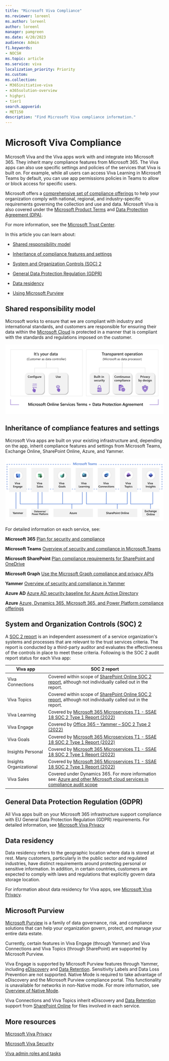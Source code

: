 ```yaml
---
title: "Microsoft Viva Compliance"
ms.reviewer: loreenl
ms.author: loreenl
author: loreenl
manager: pamgreen
ms.date: 4/20/2023
audience: Admin
f1.keywords:
- NOCSH
ms.topic: article
ms.service: viva
localization_priority: Priority
ms.custom:
ms.collection:  
- M365initiative-viva
- m365solution-overview
- highpri
- tier1
search.appverid:
- MET150
description: "Find Microsoft Viva compliance information."
---
```


# Microsoft Viva Compliance

Microsoft Viva and the Viva apps work with and integrate into Microsoft 365. They inherit many compliance features from Microsoft 365. The Viva apps can also use specific settings and policies of the services that Viva is built on. For example, while all users can access Viva Learning in Microsoft Teams by default, you can use app permissions policies in Teams to allow or block access for specific users.

Microsoft offers a [comprehensive set of compliance offerings](/compliance) to help your organization comply with national, regional, and industry-specific requirements governing the collection and use and data. 
Microsoft Viva is also covered under the [Microsoft Product Terms](https://www.microsoft.com/licensing/terms/welcome/welcomepage) and [Data Protection Agreement (DPA)](https://www.microsoft.com/licensing/docs/view/Microsoft-Products-and-Services-Data-Protection-Addendum-DPA?year=2021#:~:text=Microsoft%20Products%20and%20Services%20Data%20Protection%20Addendum%20%28DPA%29,to%20the%20Product%20Terms%20site%20%28and%20formerly%20OST%29).

For more information, see the [Microsoft Trust Center](https://www.microsoft.com/trustcenter).

In this article you can learn about:

- [Shared responsibility model](#shared-responsibility-model)

- [Inheritance of compliance features and settings](#inheritance-of-compliance-features-and-settings)

- [System and Organization Controls (SOC) 2](#system-and-organization-controls-soc-2)

- [General Data Protection Regulation (GDPR)](#general-data-protection-regulation-gdpr)

- [Data residency](#data-residency)

- [Using Microsoft Purview](#microsoft-purview)


## Shared responsibility model
Microsoft works to ensure that we are compliant with industry and international standards, and customers are responsible for ensuring their data within the [Microsoft Cloud](https://www.microsoft.com/en-us/trust-center/compliance/compliance-overview#compliance) is protected in a manner that is compliant with the standards and regulations imposed on the customer.

![Image depicting shared responsibility model](./media/viva-compliance.png)

## Inheritance of compliance features and settings
Microsoft Viva apps are built on your existing infrastructure and, depending on the app, inherit compliance features and settings from Microsoft Teams, Exchange Online, SharePoint Online, Azure, and Yammer.

![Image depicting simple architecture model](./media/viva-architecture.png)

For detailed information on each service, see:

**Microsoft 365** [Plan for security and compliance](/microsoft-365/compliance/plan-for-security-and-compliance)

**Microsoft Teams** [Overview of security and compliance in Microsoft Teams](/microsoftteams/security-compliance-overview)

**Microsoft SharePoint** [Plan compliance requirements for SharePoint and OneDrive](/SharePoint/compliant-environment)

**Microsoft Graph** [Use the Microsoft Graph compliance and privacy APIs](/graph/api/resources/complianceapioverview?view=graph-rest-1.0)
 
**Yammer** [Overview of security and compliance in Yammer](/yammer/manage-security-and-compliance/security-and-compliance)

**Azure AD** [Azure AD security baseline for Azure Active Directory](/security/benchmark/azure/baselines/aad-security-baseline)

**Azure** [Azure, Dynamics 365, Microsoft 365, and Power Platform compliance offerings](/azure/compliance/offerings/)

## System and Organization Controls (SOC) 2

A [SOC 2 report](/compliance/regulatory/offering-soc-2) is an independent assessment of a service organization's systems and processes that are relevant to the trust services criteria. The report is conducted by a third-party auditor and evaluates the effectiveness of the controls in place to meet these criteria. Following is the SOC 2 audit report status for each Viva app:

|**Viva app**|**SOC 2 report**|
|----------|-----------|
| Viva Connections | Covered within scope of [SharePoint Online SOC 2 report](https://servicetrust.microsoft.com/DocumentPage/89e8b7c9-d08d-4bd3-9644-7a29d8266c58), although not individually called out in the report. 
| Viva Topics | Covered within scope of [SharePoint Online SOC 2 report](https://servicetrust.microsoft.com/DocumentPage/89e8b7c9-d08d-4bd3-9644-7a29d8266c58), although not individually called out in the report.
| Viva Learning | Covered by [Microsoft 365 Microservices T1 - SSAE 18 SOC 2 Type 1 Report (2022)](https://servicetrust.microsoft.com/DocumentPage/24a81cd0-395b-4419-b76d-fc4c6e625a6d)
| Viva Engage | Covered by [Office 365 – Yammer – SOC 2 Type 2 (2022)](https://servicetrust.microsoft.com/DocumentPage/d38c3a33-5521-4b6d-9891-924ab1cdf6e6)
| Viva Goals | Covered by [Microsoft 365 Microservices T1 - SSAE 18 SOC 2 Type 1 Report (2022)](https://servicetrust.microsoft.com/DocumentPage/24a81cd0-395b-4419-b76d-fc4c6e625a6d)
| Insights Personal | Covered by [Microsoft 365 Microservices T1 - SSAE 18 SOC 2 Type 1 Report (2022)](https://servicetrust.microsoft.com/DocumentPage/24a81cd0-395b-4419-b76d-fc4c6e625a6d)
| Insights Organizational | Covered by [Microsoft 365 Microservices T1 - SSAE 18 SOC 2 Type 1 Report (2022)](https://servicetrust.microsoft.com/DocumentPage/24a81cd0-395b-4419-b76d-fc4c6e625a6d)
| Viva Sales | Covered under Dynamics 365. For more information see: [Azure and other Microsoft cloud services in compliance audit scope](/azure/compliance/offerings/cloud-services-in-audit-scope)

## General Data Protection Regulation (GDPR)
All Viva apps built on your Microsoft 365 infrastructure support compliance with EU General Data Protection Regulation (GDPR) requirements.
For detailed information, see [Microsoft Viva Privacy](/Viva/viva-privacy)

## Data residency
Data residency refers to the geographic location where data is stored at rest. Many customers, particularly in the public sector and regulated industries, have distinct requirements around protecting personal or sensitive information.  In addition, in certain countries, customers are expected to comply with laws and regulations that explicitly govern data storage location.

For information about data residency for Viva apps, see [Microsoft Viva Privacy](/Viva/viva-privacy).

## Microsoft Purview 
[Microsoft Purview](/purview/purview) is a family of data governance, risk, and compliance solutions that can help your organization govern, protect, and manage your entire data estate.

Currently, certain features in Viva Engage (through Yammer) and Viva Connections and Viva Topics (through SharePoint) are supported by Microsoft Purview.

Viva Engage is supported by Microsoft Purview features through Yammer, including [eDiscovery](/yammer/manage-security-and-compliance/overview-of-ediscovery) and [Data Retention](/microsoft-365/compliance/retention-policies-yammer). Sensitivity Labels and Data Loss Prevention are not supported. Native Mode is required to take advantage of eDiscovery and the Microsoft Purview compliance portal. This functionality is unavailable for networks in non-Native mode. For more information, see [Overview of Native Mode](/yammer/configure-your-yammer-network/overview-native-mode).

Viva Connections and Viva Topics inherit eDiscovery and [Data Retention](/microsoft-365/compliance/retention-policies-sharepoint?view=o365-worldwide) support from [SharePoint Online](/SharePoint/compliant-environment) for files involved in each service.

## More resources

[Microsoft Viva Privacy](/Viva/viva-privacy)

[Microsoft Viva Security](/Viva/microsoft-viva-security)

[Viva admin roles and tasks](/viva/microsoft-viva-admin-roles)